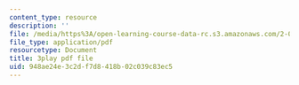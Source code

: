 ```yaml
---
content_type: resource
description: ''
file: /media/https%3A/open-learning-course-data-rc.s3.amazonaws.com/2-003sc-engineering-dynamics-fall-2011/948ae24e3c2df7d8418b02c039c83ec5_mB_rrEN_Ltc.pdf
file_type: application/pdf
resourcetype: Document
title: 3play pdf file
uid: 948ae24e-3c2d-f7d8-418b-02c039c83ec5
---
```

